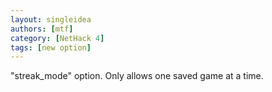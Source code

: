```yaml
---
layout: singleidea
authors: [mtf]
category: [NetHack 4]
tags: [new option]
---
```

"streak_mode" option. Only allows one saved game at a time.

